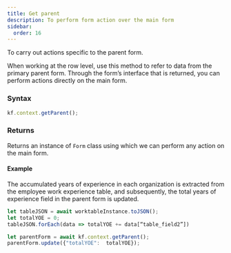 ```yaml
---
title: Get parent
description: To perform form action over the main form
sidebar:
  order: 16
---
```


To carry out actions specific to the parent form.

When working at the row level, use this method to refer to data from the primary parent form. Through the form’s interface that is returned, you can perform actions directly on the main form.

### Syntax

```js
kf.context.getParent();
```

### Returns

Returns an instance of `Form` class using which we can perform any action on the
main form.

#### Example

The accumulated years of experience in each organization is extracted from the employee work experience table, and subsequently, the total years of experience field in the parent form is updated.

```js
let tableJSON = await worktableInstance.toJSON();
let totalYOE = 0;
tableJSON.forEach(data => totalYOE += data[“table_field2”])

let parentForm = await kf.context.getParent();
parentForm.update({"totalYOE":  totalYOE});

```

